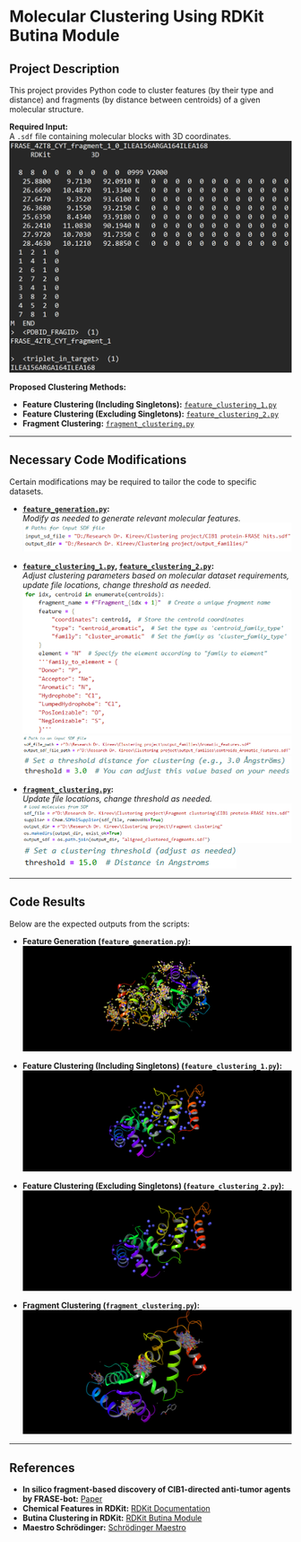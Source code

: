 # Molecular Clustering Using RDKit Butina Module  

## Project Description  
This project provides Python code to cluster features (by their type and distance) and fragments (by distance between centroids) of a given molecular structure.

**Required Input:**  
A `.sdf` file containing molecular blocks with 3D coordinates.
![Mol Block](images/mol_block_example.png)

**Proposed Clustering Methods:**  
- **Feature Clustering (Including Singletons):** [`feature_clustering_1.py`](code/feature_clustering_1.py)  
- **Feature Clustering (Excluding Singletons):** [`feature_clustering_2.py`](code/feature_clustering_2.py)  
- **Fragment Clustering:** [`fragment_clustering.py`](code/fragment_clustering.py)  

---

## Necessary Code Modifications  
Certain modifications may be required to tailor the code to specific datasets.  

- **[`feature_generation.py`](code/feature_generation.py):**  
  *Modify as needed to generate relevant molecular features.*  
  ![Feature Generation Code File Location](images/features_generation_code_change.png)  

- **[`feature_clustering_1.py`](code/feature_clustering_1.py), [`feature_clustering_2.py`](feature_clustering_2.py):**  
  *Adjust clustering parameters based on molecular dataset requirements, update file locations, change threshold as needed.*  
  ![Feature Clustering Code Mol Block](images/feature_clusters_generation_code_change_1.png)
  ![Feature Clustering Code File Location](images/feature_clusters_generation_code_change_2.png)
  ![Feature Clustering Code Threshold](images/feature_clusters_generation_code_change_3.png) 

- **[`fragment_clustering.py`](code/fragment_clustering.py):**  
  *Update file locations, change threshold as needed.*  
  ![Fragment Clustering Code File Location](images/fragment_clusters_generation_code_change.png)
  ![Fragment Clustering Code Threshold](images/fragment_clusters_generation_code_change_1.png) 

---

## Code Results  
Below are the expected outputs from the scripts:  

- **Feature Generation (`feature_generation.py`):**  
  ![Feature Generation Output](images/features_ribbons.png)  

- **Feature Clustering (Including Singletons) (`feature_clustering_1.py`):**  
  ![Feature Clustering 1 Output](images/aromatic_clusters_ribbons_singletones.png)  

- **Feature Clustering (Excluding Singletons) (`feature_clustering_2.py`):**  
  ![Feature Clustering 2 Output](images/aromatic_clusters_ribbons_no_singletones.png)  

- **Fragment Clustering (`fragment_clustering.py`):**  
  ![Fragment Clustering Output](images/fragment_clusters_ribbons.png)  

---

## References  
- **In silico fragment-based discovery of CIB1-directed anti-tumor agents by FRASE-bot:** [Paper](https://www.nature.com/articles/s41467-024-49892-9)  
- **Chemical Features in RDKit:** [RDKit Documentation](https://www.rdkit.org/docs/GettingStartedInPython.html#chemical-features-and-pharmacophores)  
- **Butina Clustering in RDKit:** [RDKit Butina Module](https://www.rdkit.org/docs/source/rdkit.ML.Cluster.Butina.html)  
- **Maestro Schrödinger:** [Schrödinger Maestro](https://www.schrodinger.com/platform/products/maestro/)  
